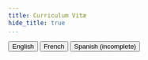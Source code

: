 ```yaml
---
title: Curriculum Vitæ
hide_title: true
...
```


<nav>
<div class="nav nav-tabs" id="cv-tab" role="tablist">
<button class="nav-link active" id="cv-en-tab" data-bs-toggle="tab" data-bs-target="#cv-en" type="button" role="tab" aria-controls="cv-en" aria-selected="true">English</button>
<button class="nav-link" id="cv-fr-tab" data-bs-toggle="tab" data-bs-target="#cv-fr" type="button" role="tab" aria-controls="cv-fr" aria-selected="false">French</button>
<button class="nav-link" id="cv-es-tab" data-bs-toggle="tab" data-bs-target="#cv-es" type="button" role="tab" aria-controls="cv-es" aria-selected="false">Spanish (incomplete)</button>
</div>
</nav>
<div class="tab-content" id="nav-tabContent">
<div class="tab-pane fade show active" id="cv-en" role="tabpanel" aria-labelledby="cv-en-tab" tabindex="0">
<pdf-reader src="/static/cv/cv_en.pdf" mode="A4">
</div>
<div class="tab-pane fade" id="cv-fr" role="tabpanel" aria-labelledby="cv-fr-tab" tabindex="0">
<pdf-reader src="/static/cv/cv_fr.pdf" mode="A4">
</div>
<div class="tab-pane fade" id="cv-es" role="tabpanel" aria-labelledby="cv-es-tab" tabindex="0">
<pdf-reader src="/static/cv/cv_es.pdf" mode="A4">
</div>
</div>
